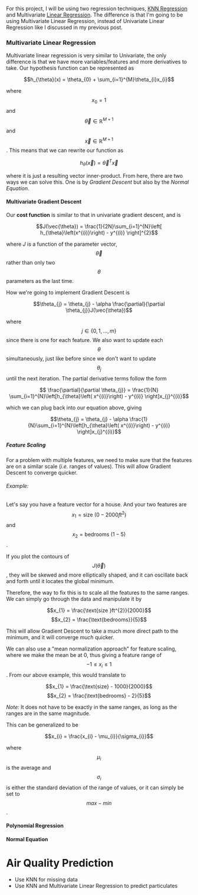 For this project, I will be using two regression techniques, [KNN Regression](https://cmertin.github.io/KNN-Regression.html) and Multivariate
[Linear Regression](https://cmertin.github.io/Linear-Regression.html). The difference
is that I'm going to be using Multivariate Linear Regression, instead of Univariate
Linear Regression like I discussed in my previous post.

### Multivariate Linear Regression

Multivariate linear regression is very similar to Univariate, the only difference
is that we have more variables/features and more derivatives to take. Our hypothesis function can be represented as

$$h_{\theta}(x) = \theta_{0} + \sum_{i=1}^{M}\theta_{i}x_{i}$$

where $$x_{0} = 1$$ and $$\vec{\theta} \in \mathbb{R}^{M+1}$$ and $$\vec{x} \in \mathbb{R}^{M+1}$$. This means that we can rewrite our function as

$$h_{\theta}(\vec{x}) = \vec{\theta}^{T}\vec{x}$$

where it is just a resulting vector inner-product. From here, there are two ways we
can solve this. One is by _Gradient Descent_ but also by the _Normal Equation_.

#### Multivariate Gradient Descent

Our **cost function** is similar to that in univariate gradient descent, and is

$$J(\vec{\theta}) =  \frac{1}{2N}\sum_{i=1}^{N}\left[ h_{\theta}\left(x^{(i)}\right) - y^{(i)} \right]^{2}$$

where $J$ is a function of the parameter vector, $$\vec{\theta}$$ rather than only
two $$\theta$$ parameters as the last time.

How we're going to implement Gradient Descent is

$$\theta_{j} = \theta_{j} - \alpha \frac{\partial}{\partial \theta_{j}}J(\vec{\theta})$$

where $$j \in \{ 0, 1, \ldots, m\}$$ since there is one for each feature. We also
want to update each $$\theta$$ simultaneously, just like before since we don't want
to update $$\theta_{j}$$ until the next iteration. The partial derivative terms follow
the form

$$ \frac{\partial}{\partial \theta_{j}} = \frac{1}{N} \sum_{i=1}^{N}\left[h_{\theta}\left( x^{(i)}\right) - y^{(i)} \right]x_{j}^{(i)}$$

which we can plug back into our equation above, giving

$$\theta_{j} = \theta_{j} - \alpha \frac{1}{N}\sum_{i=1}^{N}\left[h_{\theta}\left( x^{(i)}\right) - y^{(i)} \right]x_{j}^{(i)}$$

##### Feature Scaling

For a problem with multiple features, we need to make sure that the features are
on a similar scale (_i.e._ ranges of values). This will allow Gradient Descent to
converge quicker.

###### Example:

Let's say you have a feature vector for a house. And your two features are $$x_{1} = \text{size } (0 - 2000 ft^{2})$$ and $$x_{2} = \text{bedrooms } (1-5)$$.

If you plot the contours of $$J(\vec{\theta})$$, they will be skewed and more
elliptically shaped, and it can oscillate back and forth until it locates the global
minimum.

Therefore, the way to fix this is to scale all the features to the same ranges.
We can simply go through the data and manipulate it by

$$x_{1} = \frac{\text{size }ft^{2}}{2000}$$
$$x_{2} = \frac{\text{bedrooms}}{5}$$

This will allow Gradient Descent to take a much more direct path to the minimum,
and it will converge *much* quicker.

We can also use a "mean normalization approach" for feature scaling, where we make
the mean be at 0, thus giving a feature range of $$-1 \leq x_{i} \leq 1$$. From
our above example, this would translate to

$$x_{1} = \frac{\text{size} - 1000}{2000}$$
$$x_{2} = \frac{\text{bedrooms} - 2}{5}$$

_Note:_ It does not have to be exactly in the same ranges, as long as the ranges
are in the same magnitude.

This can be generalized to be

$$x_{i} = \frac{x_{i} - \mu_{i}}{\sigma_{i}}$$

where $$\mu_{i}$$ is the average and $$\sigma_{i}$$ is either the standard deviation
of the range of values, or it can simply be set to $$max - min$$.

#### Polynomial Regression



#### Normal Equation



# Air Quality Prediction

* Use KNN for missing data
* Use KNN and Multivariate Linear Regression to predict particulates

